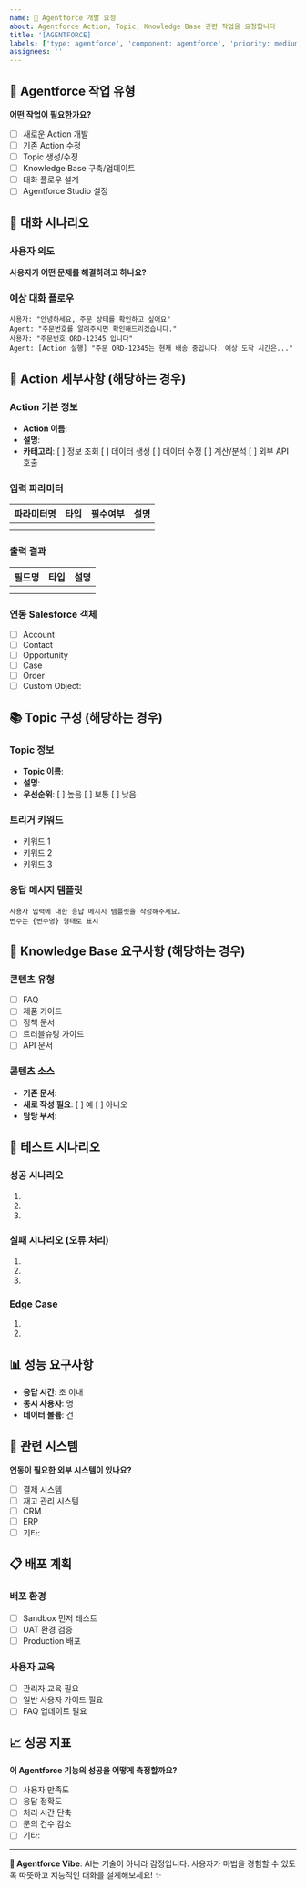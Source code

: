 ```yaml
---
name: 🤖 Agentforce 개발 요청
about: Agentforce Action, Topic, Knowledge Base 관련 작업을 요청합니다
title: '[AGENTFORCE] '
labels: ['type: agentforce', 'component: agentforce', 'priority: medium']
assignees: ''
---
```


## 🤖 Agentforce 작업 유형

**어떤 작업이 필요한가요?**
- [ ] 새로운 Action 개발
- [ ] 기존 Action 수정
- [ ] Topic 생성/수정
- [ ] Knowledge Base 구축/업데이트
- [ ] 대화 플로우 설계
- [ ] Agentforce Studio 설정

## 💬 대화 시나리오

### 사용자 의도
**사용자가 어떤 문제를 해결하려고 하나요?**


### 예상 대화 플로우
```
사용자: "안녕하세요, 주문 상태를 확인하고 싶어요"
Agent: "주문번호를 알려주시면 확인해드리겠습니다."
사용자: "주문번호 ORD-12345 입니다"
Agent: [Action 실행] "주문 ORD-12345는 현재 배송 중입니다. 예상 도착 시간은..."
```

## 🎯 Action 세부사항 (해당하는 경우)

### Action 기본 정보
- **Action 이름**: 
- **설명**: 
- **카테고리**: [ ] 정보 조회 [ ] 데이터 생성 [ ] 데이터 수정 [ ] 계산/분석 [ ] 외부 API 호출

### 입력 파라미터
| 파라미터명 | 타입 | 필수여부 | 설명 |
|-----------|------|----------|------|
|           |      |          |      |
|           |      |          |      |

### 출력 결과
| 필드명 | 타입 | 설명 |
|--------|------|------|
|        |      |      |
|        |      |      |

### 연동 Salesforce 객체
- [ ] Account
- [ ] Contact  
- [ ] Opportunity
- [ ] Case
- [ ] Order
- [ ] Custom Object: 

## 📚 Topic 구성 (해당하는 경우)

### Topic 정보
- **Topic 이름**: 
- **설명**: 
- **우선순위**: [ ] 높음 [ ] 보통 [ ] 낮음

### 트리거 키워드
- 키워드 1
- 키워드 2
- 키워드 3

### 응답 메시지 템플릿
```
사용자 입력에 대한 응답 메시지 템플릿을 작성해주세요.
변수는 {변수명} 형태로 표시
```

## 📖 Knowledge Base 요구사항 (해당하는 경우)

### 콘텐츠 유형
- [ ] FAQ
- [ ] 제품 가이드
- [ ] 정책 문서
- [ ] 트러블슈팅 가이드
- [ ] API 문서

### 콘텐츠 소스
- **기존 문서**: 
- **새로 작성 필요**: [ ] 예 [ ] 아니오
- **담당 부서**: 

## 🧪 테스트 시나리오

### 성공 시나리오
1. 
2. 
3. 

### 실패 시나리오 (오류 처리)
1. 
2. 
3. 

### Edge Case
1. 
2. 

## 📊 성능 요구사항

- **응답 시간**: 초 이내
- **동시 사용자**: 명
- **데이터 볼륨**: 건

## 🔗 관련 시스템

**연동이 필요한 외부 시스템이 있나요?**
- [ ] 결제 시스템
- [ ] 재고 관리 시스템
- [ ] CRM
- [ ] ERP
- [ ] 기타: 

## 📋 배포 계획

### 배포 환경
- [ ] Sandbox 먼저 테스트
- [ ] UAT 환경 검증
- [ ] Production 배포

### 사용자 교육
- [ ] 관리자 교육 필요
- [ ] 일반 사용자 가이드 필요
- [ ] FAQ 업데이트 필요

## 📈 성공 지표

**이 Agentforce 기능의 성공을 어떻게 측정할까요?**
- [ ] 사용자 만족도
- [ ] 응답 정확도
- [ ] 처리 시간 단축
- [ ] 문의 건수 감소
- [ ] 기타: 

---

**🤖 Agentforce Vibe**: AI는 기술이 아니라 감정입니다. 사용자가 마법을 경험할 수 있도록 따뜻하고 지능적인 대화를 설계해보세요! ✨
